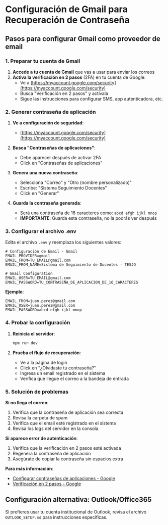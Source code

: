 # Configuración de Gmail para Recuperación de Contraseña

## Pasos para configurar Gmail como proveedor de email

### 1. Preparar tu cuenta de Gmail

1. **Accede a tu cuenta de Gmail** que vas a usar para enviar los correos
2. **Activa la verificación en 2 pasos** (2FA) en tu cuenta de Google:
   - Ve a [https://myaccount.google.com/security](https://myaccount.google.com/security)
   - Busca "Verificación en 2 pasos" y actívala
   - Sigue las instrucciones para configurar SMS, app autenticadora, etc.

### 2. Generar contraseña de aplicación

1. **Ve a configuración de seguridad**:
   - [https://myaccount.google.com/security](https://myaccount.google.com/security)
   
2. **Busca "Contraseñas de aplicaciones"**:
   - Debe aparecer después de activar 2FA
   - Click en "Contraseñas de aplicaciones"
   
3. **Genera una nueva contraseña**:
   - Selecciona "Correo" y "Otro (nombre personalizado)"
   - Escribe: "Sistema Seguimiento Docentes"
   - Click en "Generar"
   
4. **Guarda la contraseña generada**:
   - Será una contraseña de 16 caracteres como: `abcd efgh ijkl mnop`
   - **IMPORTANTE**: Guarda esta contraseña, no la podrás ver después

### 3. Configurar el archivo .env

Edita el archivo `.env` y reemplaza los siguientes valores:

```env
# Configuración de Email - Gmail
EMAIL_PROVIDER=gmail
EMAIL_FROM=TU_EMAIL@gmail.com
EMAIL_FROM_NAME=Sistema de Seguimiento de Docentes - TESJO

# Gmail Configuration  
EMAIL_USER=TU_EMAIL@gmail.com
EMAIL_PASSWORD=TU_CONTRASEÑA_DE_APLICACION_DE_16_CARACTERES
```

**Ejemplo**:
```env
EMAIL_FROM=juan.perez@gmail.com
EMAIL_USER=juan.perez@gmail.com
EMAIL_PASSWORD=abcd efgh ijkl mnop
```

### 4. Probar la configuración

1. **Reinicia el servidor**:
   ```bash
   npm run dev
   ```

2. **Prueba el flujo de recuperación**:
   - Ve a la página de login
   - Click en "¿Olvidaste tu contraseña?"
   - Ingresa un email registrado en el sistema
   - Verifica que llegue el correo a la bandeja de entrada

### 5. Solución de problemas

**Si no llega el correo**:
1. Verifica que la contraseña de aplicación sea correcta
2. Revisa la carpeta de spam
3. Verifica que el email esté registrado en el sistema
4. Revisa los logs del servidor en la consola

**Si aparece error de autenticación**:
1. Verifica que la verificación en 2 pasos esté activada
2. Regenera la contraseña de aplicación
3. Asegúrate de copiar la contraseña sin espacios extra

**Para más información**:
- [Configurar contraseñas de aplicaciones - Google](https://support.google.com/accounts/answer/185833)
- [Verificación en 2 pasos - Google](https://support.google.com/accounts/answer/185839)

## Configuración alternativa: Outlook/Office365

Si prefieres usar tu cuenta institucional de Outlook, revisa el archivo `OUTLOOK_SETUP.md` para instrucciones específicas.
